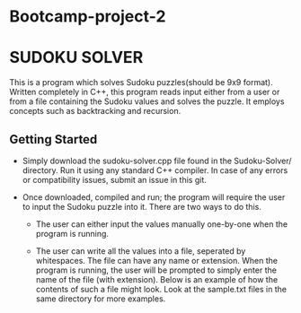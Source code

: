 # Bootcamp-project-2
# SUDOKU SOLVER
  This is a program which solves Sudoku puzzles(should be 9x9 format). Written completely in C++, this program reads input either from a user or from a file containing  the Sudoku values and solves the puzzle. It employs concepts such as backtracking and recursion.

##  Getting Started

   *  Simply download the sudoku-solver.cpp file found in the Sudoku-Solver/ directory. Run it using any standard C++ compiler. In case of any errors or compatibility issues,           submit an issue in this git.

  * Once downloaded, compiled and run; the program will require the user to input the Sudoku puzzle into it. There are two ways to do this.

    - The user can either input the values manually one-by-one when the program is running.

    - The user can write all the values into a file, seperated by whitespaces. The file can have any name or extension. When the program is running, the user will be prompted to simply enter the name of the file (with extension). Below is an example of how the contents of such a file might look. Look at the sample.txt files in the same directory for more examples.
